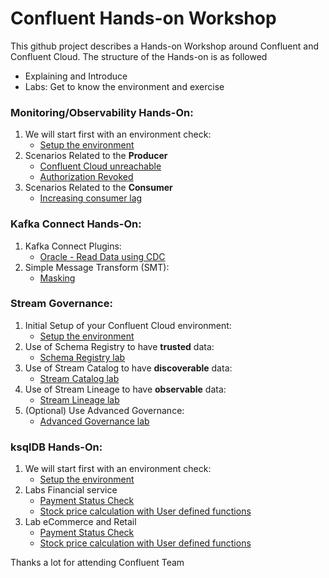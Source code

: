 # Confluent Hands-on Workshop
This github project describes a Hands-on Workshop around Confluent and Confluent Cloud. The structure of the Hands-on is as followed
  * Explaining and Introduce 
  * Labs: Get to know the environment and exercise 

### Monitoring/Observability Hands-On:

1. We will start first with an environment check:
    * [Setup the environment](labs/01_Setup-Env.md)
2. Scenarios Related to the **Producer**
    * [Confluent Cloud unreachable](labs/01_ProducerCCunreachable.md)
    * [Authorization Revoked](labs/01_ProducerAuthorizationRevoked.md)
3. Scenarios Related to the **Consumer**
    * [Increasing consumer lag](labs/01_ConsumerLag.md)

### Kafka Connect Hands-On:

1. Kafka Connect Plugins:
    * [Oracle - Read Data using CDC](labs/03_usecase_oracleCDC.md)
2. Simple Message Transform (SMT):
    * [Masking](labs/03_usecase_oracleSMT.md)


### Stream Governance:

1. Initial Setup of your Confluent Cloud environment:
    * [Setup the environment](labs/02_Setup-Env.md)
2. Use of Schema Registry to have **trusted** data:
    * [Schema Registry lab](labs/02_SR_lab.md)
3. Use of Stream Catalog to have **discoverable** data:
    * [Stream Catalog lab](labs/02_SC_lab.md)
4. Use of Stream Lineage to have **observable** data:
    * [Stream Lineage lab](labs/02_SL_lab.md)
5. (Optional) Use Advanced Governance:
    * [Advanced Governance lab](labs/02_AG_lab.md)


### ksqlDB Hands-On:

1. We will start first with an environment check:
    * [Setup the environment](labs/00_Setup-Env.md)
2. Labs Financial service
    * [Payment Status Check](labs/02_usecase_finserv_1.md)
    * [Stock price calculation with User defined functions](labs/02_usecase_finserv_2.md)
2. Lab eCommerce and Retail
    * [Payment Status Check](labs/04_usecase_realtime_inventory_ETL.md)
    * [Stock price calculation with User defined functions](labs/02_usecase_finserv_2.md)

Thanks a lot for attending
Confluent Team